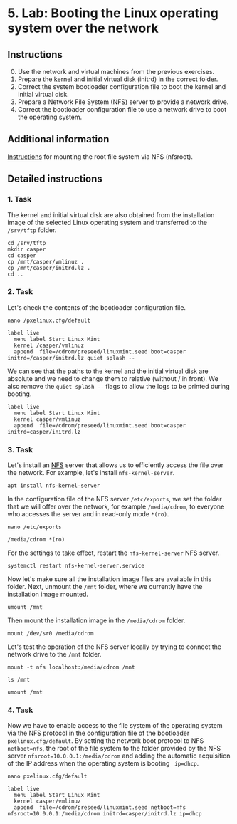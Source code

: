 # 5. Lab: Booting the Linux operating system over the network

## Instructions

0. Use the network and virtual machines from the previous exercises.
1. Prepare the kernel and initial virtual disk (initrd) in the correct folder.
2. Correct the system bootloader configuration file to boot the kernel and initial virtual disk.
3. Prepare a Network File System (NFS) server to provide a network drive.
4. Correct the bootloader configuration file to use a network drive to boot the operating system.

## Additional information

[Instructions](https://www.kernel.org/doc/html/latest/admin-guide/nfs/nfsroot.html) for mounting the root file system via NFS (nfsroot).

## Detailed instructions

### 1. Task

The kernel and initial virtual disk are also obtained from the installation image of the selected Linux operating system and transferred to the `/srv/tftp` folder.

    cd /srv/tftp
    mkdir casper
    cd casper
    cp /mnt/casper/vmlinuz .
    cp /mnt/casper/initrd.lz .
    cd ..

### 2. Task

Let's check the contents of the bootloader configuration file.

    nano /pxelinux.cfg/default

    label live
      menu label Start Linux Mint
      kernel /casper/vmlinuz
      append  file=/cdrom/preseed/linuxmint.seed boot=casper initrd=/casper/initrd.lz quiet splash --

We can see that the paths to the kernel and the initial virtual disk are absolute and we need to change them to relative (without / in front). We also remove the `quiet splash --` flags to allow the logs to be printed during booting.

    label live
      menu label Start Linux Mint
      kernel casper/vmlinuz
      append  file=/cdrom/preseed/linuxmint.seed boot=casper initrd=casper/initrd.lz

### 3. Task

Let's install an [NFS](https://en.wikipedia.org/wiki/Network_File_System) server that allows us to efficiently access the file over the network. For example, let's install `nfs-kernel-server`.

    apt install nfs-kernel-server

In the configuration file of the NFS server `/etc/exports`, we set the folder that we will offer over the network, for example `/media/cdrom`, to everyone who accesses the server and in read-only mode `*(ro)`.

    nano /etc/exports 

    /media/cdrom *(ro)

For the settings to take effect, restart the `nfs-kernel-server` NFS server.

    systemctl restart nfs-kernel-server.service

Now let's make sure all the installation image files are available in this folder. Next, unmount the `/mnt` folder, where we currently have the installation image mounted.

    umount /mnt

Then mount the installation image in the `/media/cdrom` folder.

    mount /dev/sr0 /media/cdrom

Let's test the operation of the NFS server locally by trying to connect the network drive to the `/mnt` folder.

    mount -t nfs localhost:/media/cdrom /mnt

    ls /mnt

    umount /mnt

### 4. Task

Now we have to enable access to the file system of the operating system via the NFS protocol in the configuration file of the bootloader `pxelinux.cfg/default`. By setting the network boot protocol to NFS `netboot=nfs`, the root of the file system to the folder provided by the NFS server `nfsroot=10.0.0.1:/media/cdrom` and adding the automatic acquisition of the IP address when the operating system is booting ` ip=dhcp`.

    nano pxelinux.cfg/default

    label live
      menu label Start Linux Mint
      kernel casper/vmlinuz
      append  file=/cdrom/preseed/linuxmint.seed netboot=nfs nfsroot=10.0.0.1:/media/cdrom initrd=casper/initrd.lz ip=dhcp